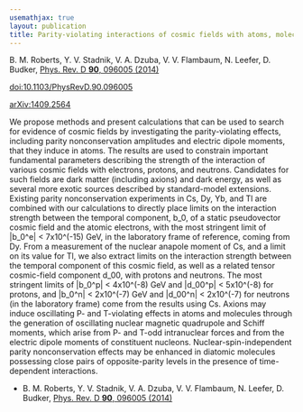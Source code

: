 ```yaml
---
usemathjax: true
layout: publication
title: Parity-violating interactions of cosmic fields with atoms, molecules, and nuclei: Concepts and calculations for laboratory searches and extracting limits
---
```


B. M. Roberts, Y. V. Stadnik, V. A. Dzuba, V. V. Flambaum, N. Leefer, D. Budker, [Phys. Rev. D **90**, 096005 (2014)](http://dx.doi.org/10.1103/PhysRevD.90.096005)

[doi:10.1103/PhysRevD.90.096005](http://dx.doi.org/10.1103/PhysRevD.90.096005)

[arXiv:1409.2564](http://arxiv.org/abs/1409.2564)

We propose methods and present calculations that can be used to search for evidence of cosmic fields by investigating the parity-violating effects, including parity nonconservation amplitudes and electric dipole moments, that they induce in atoms. The results are used to constrain important fundamental parameters describing the strength of the interaction of various cosmic fields with electrons, protons, and neutrons. Candidates for such fields are dark matter (including axions) and dark energy, as well as several more exotic sources described by standard-model extensions. Existing parity nonconservation experiments in Cs, Dy, Yb, and Tl are combined with our calculations to directly place limits on the interaction strength between the temporal component, b_0, of a static pseudovector cosmic field and the atomic electrons, with the most stringent limit of |b_0^e| < 7x10^(-15) GeV, in the laboratory frame of reference, coming from Dy. From a measurement of the nuclear anapole moment of Cs, and a limit on its value for Tl, we also extract limits on the interaction strength between the temporal component of this cosmic field, as well as a related tensor cosmic-field component d_00, with protons and neutrons. The most stringent limits of |b_0^p| < 4x10^(-8) GeV and |d_00^p| < 5x10^(-8) for protons, and |b_0^n| < 2x10^(-7) GeV and |d_00^n| < 2x10^(-7) for neutrons (in the laboratory frame) come from the results using Cs. Axions may induce oscillating P- and T-violating effects in atoms and molecules through the generation of oscillating nuclear magnetic quadrupole and Schiff moments, which arise from P- and T-odd intranuclear forces and from the electric dipole moments of constituent nucleons. Nuclear-spin-independent parity nonconservation effects may be enhanced in diatomic molecules possessing close pairs of opposite-parity levels in the presence of time-dependent interactions.

 * B. M. Roberts, Y. V. Stadnik, V. A. Dzuba, V. V. Flambaum, N. Leefer, D. Budker, [Phys. Rev. D **90**, 096005 (2014)](http://dx.doi.org/10.1103/PhysRevD.90.096005)
